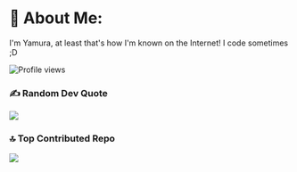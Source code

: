 # 💫 About Me:
I'm Yamura, at least that's how I'm known on the Internet! I code sometimes ;D

![Profile views](https://views.igorkowalczyk.dev/api/badge/@yxmura?style=classic)
### ✍️ Random Dev Quote
![](https://quotes-github-readme.vercel.app/api?type=horizontal&theme=radical)

### 🔝 Top Contributed Repo
![](https://github-contributor-stats.vercel.app/api?username=Yxmura&limit=5&theme=dark&combine_all_yearly_contributions=true)
